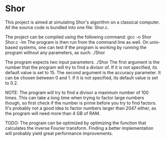 # Shor
This project is aimed at simulating Shor's algorithm on a classical computer.
All the source code is bundled into one file: Shor.c.

The project can be compiled using the following command:
gcc -o Shor Shor.c -lm
The program is then run from the command line as well.
On unix-based systems, one can test if the program is working by running the program
without any parameters, as such:
./Shor

The program expects two input parameters.
./Shor <number to factor> <accuracy parameter>
The first argument is the number that the program will try to find a divisor of.
If it is not specified, its default value is set to 15.
The second argument is the accuracy parameter. It can be chosen between 0 and 1.
If it is not specified, its default value is set to 0.2.

NOTE: The program will try to find a divisor a maximum number of 100 times. This can
take a long time when trying to factor large numbers though, so first check if the
number is prime before you try to find factors.
It's probably not a good idea to factor numbers larger than 2047 either, as the
program will need more than 4 GB of RAM.

TODO: The program can be optimized by optimizing the function that calculates the
inverse Fourier transform. Finding a better implementation will probably yield
great performance improvements.
